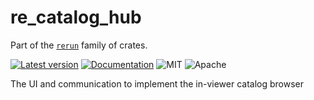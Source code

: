 # re_catalog_hub

Part of the [`rerun`](https://github.com/rerun-io/rerun) family of crates.

[![Latest version](https://img.shields.io/crates/v/re_catalog_hub.svg)](https://crates.io/crates/re_catalog_hub?speculative-link)
[![Documentation](https://docs.rs/re_catalog_hub/badge.svg)](https://docs.rs/re_catalog_hub?speculative-link)
![MIT](https://img.shields.io/badge/license-MIT-blue.svg)
![Apache](https://img.shields.io/badge/license-Apache-blue.svg)

The UI and communication to implement the in-viewer catalog browser
